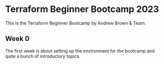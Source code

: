 # Terraform Beginner Bootcamp 2023

This is the Terraform Beginner Bootcamp by Andrew Brown & Team.

## Week 0

The first week is about setting up the environment for the bootcamp and quite a bunch of introductory topics. 

